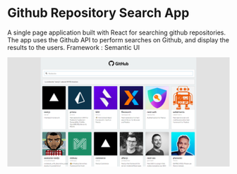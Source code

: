 # Github Repository Search App

A single page application built with React for searching github repositories. The app uses the Github API to perform searches on Github, and display the results to the users.
Framework : Semantic UI

![resultat](./result.png)